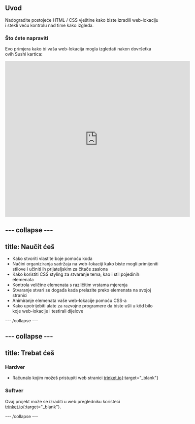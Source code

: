 ## Uvod

Nadogradite postojeće HTML / CSS vještine kako biste izradili web-lokaciju i stekli veću kontrolu nad time kako izgleda.

### Što ćete napraviti

Evo primjera kako bi vaša web-lokacija mogla izgledati nakon dovršetka ovih Sushi kartica:

<div class="trinket">
  <iframe src="https://trinket.io/embed/html/0e7f7e6713?outputOnly=true&start=result" width="600" height="505" frameborder="0" marginwidth="0" marginheight="0" allowfullscreen>
  </iframe>
</div>

## \--- collapse \---

## title: Naučit ćeš

+ Kako stvoriti vlastite boje pomoću koda
+ Načini organiziranja sadržaja na web-lokaciji kako biste mogli primijeniti stilove i učiniti ih prijateljskim za čitače zaslona
+ Kako koristiti CSS styling za stvaranje tema, kao i stil pojedinih elemenata
+ Kontrola veličine elemenata s različitim vrstama mjerenja
+ Stvaranje stvari se događa kada prelazite preko elemenata na svojoj stranici
+ Animiranje elemenata vaše web-lokacije pomoću CSS-a
+ Kako upotrijebiti alate za razvojne programere da biste ušli u kôd bilo koje web-lokacije i testirali dijelove

\--- /collapse \---

## \--- collapse \---

## title: Trebat ćeš

### Hardver

+ Računalo kojim možeš pristupiti web stranici [trinket.io](https://trinket.io){:target="_blank"}

### Softver

Ovaj projekt može se izraditi u web pregledniku koristeći [trinket.io](https://trinket.io){:target="_blank"}.

\--- /collapse \---